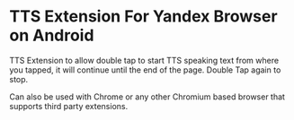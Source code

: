# TTS Extension For Yandex Browser on Android
TTS Extension to allow double tap to start TTS speaking text from where you tapped, it will continue until the end of the page. Double Tap again to stop.

Can also be used with Chrome or any other Chromium based browser that supports third party extensions.
